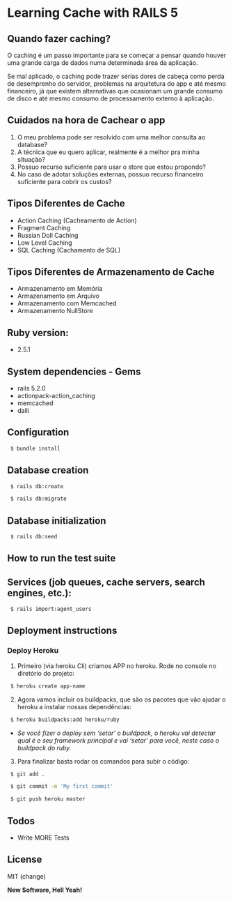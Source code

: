 # Learning Cache with RAILS 5

## Quando fazer caching?

O caching é um passo importante para se começar a pensar quando houver uma grande carga de dados numa determinada área da aplicação.

Se mal aplicado, o caching pode trazer sérias dores de cabeça como perda de desemprenho do servidor, problemas na arquitetura do app e até mesmo financeiro, já que existem alternativas que ocasionam um grande consumo de disco e até mesmo consumo de processamento externo à aplicação.

## Cuidados na hora de Cachear o app

1. O meu problema pode ser resolvido com uma melhor consulta ao database?
2. A técnica que eu quero aplicar, realmente é a melhor pra minha situação?
3. Possuo recurso suficiente para usar o store que estou propondo?
4. No caso de adotar soluções externas, possuo recurso financeiro suficiente para cobrir os custos?

## Tipos Diferentes de Cache

* Action Caching (Cacheamento de Action)
* Fragment Caching
* Russian Doll Caching
* Low Level Caching
* SQL Caching (Cachamento de SQL)

## Tipos Diferentes de Armazenamento de Cache

* Armazenamento em Memória
* Armazenamento em Arquivo
* Armazenamento com Memcached
* Armazenamento NullStore

## Ruby version: 

* 2.5.1

## System dependencies - Gems

* rails 5.2.0
* actionpack-action_caching
* memcached
* dalli

## Configuration
```sh
 $ bundle install
```
## Database creation
```sh
 $ rails db:create
```
```sh
 $ rails db:migrate
```
## Database initialization
```sh
 $ rails db:seed
```
## How to run the test suite

## Services (job queues, cache servers, search engines, etc.): 
```sh
 $ rails import:agent_users
```
## Deployment instructions

### Deploy Heroku

1. Primeiro (via heroku Cli) criamos APP no heroku. Rode no console no diretório do projeto:
```sh
 $ heroku create app-name
```
2. Agora vamos incluir os buildpacks, que são os pacotes que vão ajudar o heroku a instalar nossas dependências:
```sh
 $ heroku buildpacks:add heroku/ruby
```
* *Se você fizer o deploy sem ‘setar’ o buildpack, o heroku vai detectar qual é o seu framework principal e vai ‘setar’ para você, neste caso o buildpack do ruby.*

3. Para finalizar basta rodar os comandos para subir o código:

```sh
 $ git add .
```
```sh
 $ git commit -m 'My first commit'
```
```sh
 $ git push heroku master
```

## Todos

 - Write MORE Tests


License
----

MIT (change)

**New Software, Hell Yeah!**
